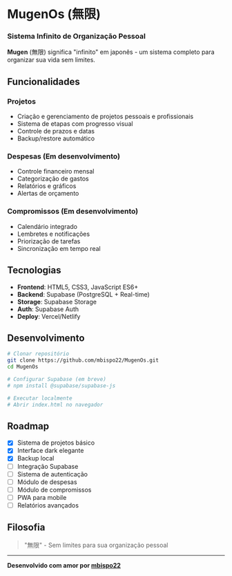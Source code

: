 # MugenOs (無限)
### Sistema Infinito de Organização Pessoal

**Mugen** (無限) significa "infinito" em japonês - um sistema completo para organizar sua vida sem limites.

## Funcionalidades

### Projetos
- Criação e gerenciamento de projetos pessoais e profissionais
- Sistema de etapas com progresso visual
- Controle de prazos e datas
- Backup/restore automático

### Despesas (Em desenvolvimento)
- Controle financeiro mensal
- Categorização de gastos
- Relatórios e gráficos
- Alertas de orçamento

### Compromissos (Em desenvolvimento)
- Calendário integrado
- Lembretes e notificações
- Priorização de tarefas
- Sincronização em tempo real

## Tecnologias

- **Frontend**: HTML5, CSS3, JavaScript ES6+
- **Backend**: Supabase (PostgreSQL + Real-time)
- **Storage**: Supabase Storage
- **Auth**: Supabase Auth
- **Deploy**: Vercel/Netlify

## Desenvolvimento

```bash
# Clonar repositório
git clone https://github.com/mbispo22/MugenOs.git
cd MugenOs

# Configurar Supabase (em breve)
# npm install @supabase/supabase-js

# Executar localmente
# Abrir index.html no navegador
```

## Roadmap

- [x] Sistema de projetos básico
- [x] Interface dark elegante
- [x] Backup local
- [ ] Integração Supabase
- [ ] Sistema de autenticação
- [ ] Módulo de despesas
- [ ] Módulo de compromissos
- [ ] PWA para mobile
- [ ] Relatórios avançados

## Filosofia

> "無限" - Sem limites para sua organização pessoal

---

**Desenvolvido com amor por [mbispo22](https://github.com/mbispo22)**

